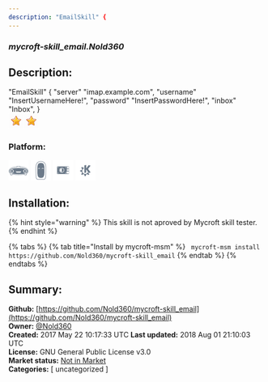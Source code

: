 ```yaml
---
description: "EmailSkill" {
---
```


### _mycroft-skill_email.Nold360_  
## Description:  
"EmailSkill" {
"server" "imap.example.com",
"username" "InsertUsernameHere!",
"password" "InsertPasswordHere!",
"inbox" "Inbox",
}  
![](../.gitbook/assets/star.png)![](../.gitbook/assets/star.png)  
  
### Platform:  
 ![Mark I](../.gitbook/assets/mark-1-icon.png)  ![Mark II](../.gitbook/assets/mark-2-icon.png)  ![Picroft](../.gitbook/assets/picroft-icon.png)  ![plasmoid](../.gitbook/assets/kde.png)   
## Installation:  
{% hint style="warning" %}
This skill is not aproved by Mycroft skill tester.
{% endhint %}
    
{% tabs %}
{% tab title="Install by mycroft-msm" %}
``` mycroft-msm install https://github.com/Nold360/mycroft-skill_email```
{% endtab %}
  {% endtabs %}
    
## Summary:  
**Github:** [https://github.com/Nold360/mycroft-skill_email](https://github.com/Nold360/mycroft-skill_email)  
**Owner:** [@Nold360](https://github.com/Nold360)  
**Created:** 2017 May 22 10:17:33 UTC  **Last updated:** 2018 Aug 01 21:10:03 UTC  
**License:** GNU General Public License v3.0  
**Market status:** [Not in Market](https://market.mycroft.ai/skill/)  
**Categories:** [ uncategorized ]   

